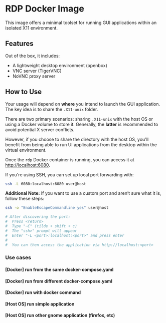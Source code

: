 # RDP Docker Image

This image offers a minimal toolset for running GUI applications within an isolated X11 environment.

## Features

Out of the box, it includes:

* A lightweight desktop environment (openbox)
* VNC server (TigerVNC)
* NoVNC proxy server

## How to Use

Your usage will depend on **where** you intend to launch the GUI application. The key idea is to share the `.X11-unix` folder.

There are two primary scenarios: sharing `.X11-unix` with the host OS or using a Docker volume to store it. Generally, the **latter** is recommended to avoid potential X server conflicts.

However, if you choose to share the directory with the host OS, you'll benefit from being able to run UI applications from the desktop within the virtual environment.

Once the `rdp` Docker container is running, you can access it at [http://localhost:6080](http://localhost:6080).

If you're using SSH, you can set up local port forwarding with:

```bash
ssh -L 6080:localhost:6080 user@host
```

**Additional Note:** If you want to use a custom port and aren’t sure what it is, follow these steps:

```bash
ssh -o "EnableEscapeCommandline yes" user@host

# After discovering the port:
#  Press <return>
#  Type "~C" (tilde + shift + c)
#  The "ssh>" prompt will appear
#  Enter "-L <port>:localhost:<port>" and press enter
#
#  You can then access the application via http://localhost:<port>
```

### Use cases

#### [Docker] run from the same docker-compose.yaml

#### [Docker] run from different docker-compose.yaml

#### [Docker] run with docker command

#### [Host OS] run simple application

#### [Host OS] run other gnome application (firefox, etc)
